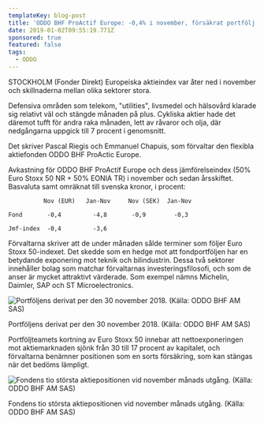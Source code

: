 ```yaml
---
templateKey: blog-post
title: 'ODDO BHF ProActif Europe: -0,4% i november, försäkrat portfölj'
date: 2019-01-02T09:55:19.771Z
sponsored: true
featured: false
tags:
  - ODDO
---
```

STOCKHOLM (Fonder Direkt) Europeiska aktieindex var åter ned i november och skillnaderna mellan olika sektorer stora. 

Defensiva områden som telekom, "utilities", livsmedel och hälsovård klarade sig relativt väl och stängde månaden på plus. Cykliska aktier hade det däremot tufft för andra raka månaden, lett av råvaror och olja, där nedgångarna uppgick till 7 procent i genomsnitt.

Det skriver Pascal Riegis och Emmanuel Chapuis, som förvaltar den flexibla aktiefonden ODDO BHF ProActic Europe.

Avkastning för ODDO BHF ProActif Europe och dess jämförelseindex (50% Euro Stoxx 50 NR + 50% EONIA TR) i november och sedan årsskiftet. Basvaluta samt omräknat till svenska kronor, i procent:

```
          Nov (EUR)   Jan-Nov     Nov (SEK)  Jan-Nov          

Fond       -0,4         -4,8       -0,9        -0,3            

Jmf-index  -0,4         -3,6 
```

Förvaltarna skriver att de under månaden sålde terminer som följer Euro Stoxx 50-indexet. Det skedde som en hedge mot att fondportföljen har en betydande exponering mot teknik och bilindustrin. Dessa två sektorer innehåller bolag som matchar förvaltarnas investeringsfilosofi, och som de anser är mycket attraktivt värderade. Som exempel nämns Michelin, Daimler, SAP och ST Microelectronics.

![Portföljens derivat per den 30 november 2018. (Källa: ODDO BHF AM SAS)](/img/564935301.png)

<span class="image-caption">Portföljens derivat per den 30 november 2018. (Källa: ODDO BHF AM SAS)</span>

Portföljteamets kortning av Euro Stoxx 50 innebar att nettoexponeringen mot aktiemarknaden sjönk från 30 till 17 procent av kapitalet, och förvaltarna benämner positionen som en sorts försäkring, som kan stängas när det bedöms lämpligt.

![Fondens tio största aktiepositionen vid november månads utgång. (Källa: ODDO BHF AM SAS)](/img/oddo2jan.png)

<span class="image-caption">Fondens tio största aktiepositionen vid november månads utgång. (Källa: ODDO BHF AM SAS)</span>
